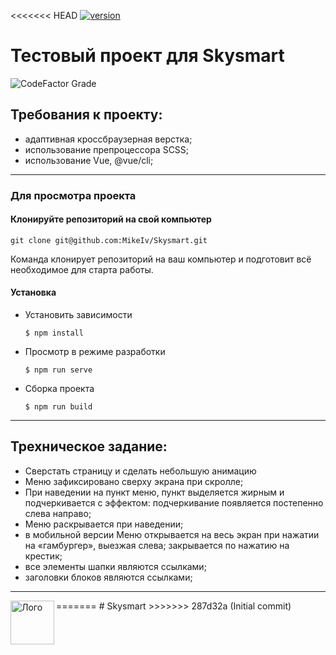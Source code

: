 <<<<<<< HEAD
[![version](https://img.shields.io/travis/MikeIv/gulp?style=plastic)]()


# Тестовый проект для Skysmart

![CodeFactor Grade](https://img.shields.io/codefactor/grade/github/budfy/easy-webdev-startpack?style=plastic)


## Требования к проекту:
- адаптивная кроссбраузерная верстка;
- использование препроцессора SCSS;
- использование Vue, @vue/cli;


---
### Для просмотра проекта
#### Клонируйте репозиторий на свой компьютер


```
git clone git@github.com:MikeIv/Skysmart.git
```

Команда клонирует репозиторий на ваш компьютер и подготовит всё необходимое для старта работы.

#### Установка
- Установить зависимости

  `$ npm install`


- Просмотр в режиме разработки

  `$ npm run serve`


- Сборка проекта

  `$ npm run build`


---

## Трехническое задание:
- Cверстать страницу и сделать небольшую анимацию
- Меню зафиксировано сверху экрана при скролле;
- При наведении на пункт меню, пункт выделяется жирным и подчеркивается с эффектом: подчеркивание появляется постепенно слева направо;
- Меню раскрывается при наведении;
- в мобильной версии Меню открывается на весь экран при нажатии на «гамбургер», выезжая слева; закрывается по нажатию на крестик;
- все элементы шапки являются ссылками;
- заголовки блоков являются ссылками;



---

<a href="https://mikeivanov.ru/">
<img align="left" width="70" height="auto" alt="Лого" src="https://mikeiv.github.io/portfolio/img/my-logo.svg">
</a>
=======
# Skysmart
>>>>>>> 287d32a (Initial commit)
